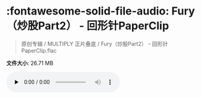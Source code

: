 # :fontawesome-solid-file-audio: Fury（炒股Part2） - 回形针PaperClip

> 原创专辑 / MULTIPLY 正片叠底 / Fury（炒股Part2） - 回形针PaperClip.flac

**文件大小**: 26.71 MB

<audio preload="none" controls><source src="https://file.hsyhx.top/原创专辑/MULTIPLY_正片叠底/Fury（炒股Part2） - 回形针PaperClip.flac" type="audio/mpeg">您的浏览器不支持此音频格式</audio>